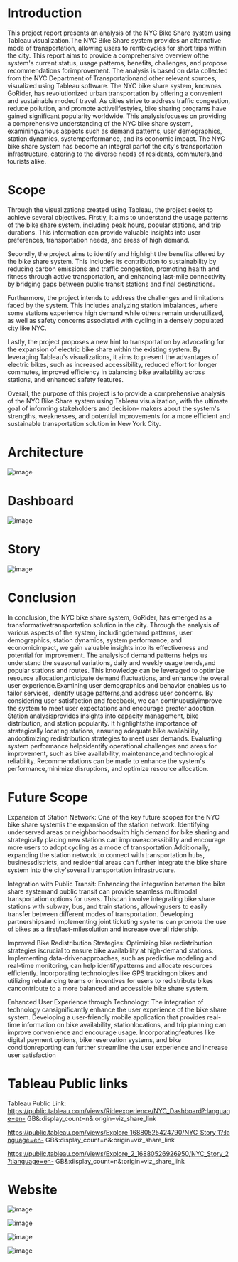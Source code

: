 # Introduction
This project report presents an analysis of the NYC Bike Share system using Tableau visualization.The NYC Bike Share system provides an alternative mode of transportation, allowing users to rentbicycles for short trips within the city. This report aims to provide a comprehensive overview ofthe system's current status, usage patterns, benefits, challenges, and propose recommendations forimprovement. The analysis is based on data collected from the NYC Department of Transportationand other relevant sources, visualized using Tableau software. The NYC bike share system, knownas GoRider, has revolutionized urban transportation by offering a convenient and sustainable modeof travel. As cities strive to address traffic congestion, reduce pollution, and promote activelifestyles, bike sharing programs have gained significant popularity worldwide. This analysisfocuses on providing a comprehensive understanding of the NYC bike share system, examiningvarious aspects such as demand patterns, user demographics, station dynamics, systemperformance, and its economic impact. The NYC bike share system has become an integral partof the city's transportation infrastructure, catering to the diverse needs of residents, commuters,and tourists alike. 

# Scope
Through the visualizations created using Tableau, the project seeks to achieve several objectives. Firstly, it aims to understand the usage patterns of the bike share system, including peak hours, popular stations, and trip durations. This information can provide valuable insights into user preferences, transportation needs, and areas of high demand.

Secondly, the project aims to identify and highlight the benefits offered by the bike share system. This includes its contribution to sustainability by reducing carbon emissions and traffic congestion, promoting health and fitness through active transportation, and enhancing last-mile connectivity by bridging gaps between public transit stations and final destinations. 

Furthermore, the project intends to address the challenges and limitations faced by the system. This includes analyzing station imbalances, where some stations experience high demand while others remain underutilized, as well as safety concerns associated with cycling in a densely populated city like NYC.

Lastly, the project proposes a new hint to transportation by advocating for the expansion of electric bike share within the existing system. By leveraging Tableau's visualizations, it aims to present the advantages of electric bikes, such as increased accessibility, reduced effort for longer commutes, improved efficiency in balancing bike availability across stations, and enhanced safety features.

Overall, the purpose of this project is to provide a comprehensive analysis of the NYC Bike Share system using Tableau visualization, with the ultimate goal of informing stakeholders and decision- makers about the system's strengths, weaknesses, and potential improvements for a more efficient and sustainable transportation solution in New York City.

# Architecture
![image](https://github.com/KasiR07/Data-Analytics-on-Bicycle-Sharing-System/assets/108777263/60a1de3d-27e6-4994-9374-975ed7c03d1a)

# Dashboard
![image](https://github.com/KasiR07/Data-Analytics-on-Bicycle-Sharing-System/assets/108777263/3a7fa977-cede-4184-83f9-a49eeb1f9452)


# Story 
![image](https://github.com/KasiR07/Data-Analytics-on-Bicycle-Sharing-System/assets/108777263/2192c162-aac9-47a0-8f7d-955f12b93fdb)

# Conclusion
In conclusion, the NYC bike share system, GoRider, has emerged as a transformativetransportation solution in the city. Through the analysis of various aspects of the system, includingdemand patterns, user demographics, station dynamics, system performance, and economicimpact, we gain valuable insights into its effectiveness and potential for improvement. The analysisof demand patterns helps us understand the seasonal variations, daily and weekly usage trends,and popular stations and routes. This knowledge can be leveraged to optimize resource allocation,anticipate demand fluctuations, and enhance the overall user experience.Examining user demographics and behavior enables us to tailor services, identify usage patterns,and address user concerns. By considering user satisfaction and feedback, we can continuouslyimprove the system to meet user expectations and encourage greater adoption. Station analysisprovides insights into capacity management, bike distribution, and station popularity. It highlightsthe importance of strategically locating stations, ensuring adequate bike availability, andoptimizing redistribution strategies to meet user demands. Evaluating system performance helpsidentify operational challenges and areas for improvement, such as bike availability, maintenance,and technological reliability. Recommendations can be made to enhance the system's performance,minimize disruptions, and optimize resource allocation.

# Future Scope
Expansion of Station Network: One of the key future scopes for the NYC bike share systemis the expansion of the station network. Identifying underserved areas or neighborhoodswith high demand for bike sharing and strategically placing new stations can improveaccessibility and encourage more users to adopt cycling as a mode of transportation.Additionally, expanding the station network to connect with transportation hubs, businessdistricts, and residential areas can further integrate the bike share system into the city'soverall transportation infrastructure.

Integration with Public Transit: Enhancing the integration between the bike share systemand public transit can provide seamless multimodal transportation options for users. Thiscan involve integrating bike share stations with subway, bus, and train stations, allowingusers to easily transfer between different modes of transportation. Developing partnershipsand implementing joint ticketing systems can promote the use of bikes as a first/last-milesolution and increase overall ridership.

Improved Bike Redistribution Strategies: Optimizing bike redistribution strategies iscrucial to ensure bike availability at high-demand stations. Implementing data-drivenapproaches, such as predictive modeling and real-time monitoring, can help identifypatterns and allocate resources efficiently. Incorporating technologies like GPS trackingon bikes and utilizing rebalancing teams or incentives for users to redistribute bikes cancontribute to a more balanced and accessible bike share system.

Enhanced User Experience through Technology: The integration of technology cansignificantly enhance the user experience of the bike share system. Developing a user-friendly mobile application that provides real-time information on bike availability, stationlocations, and trip planning can improve convenience and encourage usage. Incorporatingfeatures like digital payment options, bike reservation systems, and bike conditionreporting can further streamline the user experience and increase user satisfaction

# Tableau Public links
Tableau Public Link:
https://public.tableau.com/views/Rideexperience/NYC_Dashboard?:language=en-
GB&:display_count=n&:origin=viz_share_link

https://public.tableau.com/views/Explore_16880525424790/NYC_Story_1?:language=en-
GB&:display_count=n&:origin=viz_share_link

https://public.tableau.com/views/Explore_2_16880526926950/NYC_Story_2?:language=en-
GB&:display_count=n&:origin=viz_share_link

# Website
![image](https://github.com/KasiR07/Data-Analytics-on-Bicycle-Sharing-System/assets/108777263/3837e4e7-c772-411f-a422-5ce927a0e00a)

![image](https://github.com/KasiR07/Data-Analytics-on-Bicycle-Sharing-System/assets/108777263/64f68b52-adcf-42cd-8f32-9ccef9da2795)

![image](https://github.com/KasiR07/Data-Analytics-on-Bicycle-Sharing-System/assets/108777263/f202b17d-b9d3-4665-9269-aa90402def16)

![image](https://github.com/KasiR07/Data-Analytics-on-Bicycle-Sharing-System/assets/108777263/41b11ddd-00f4-4111-916d-8611d4d3df38)






